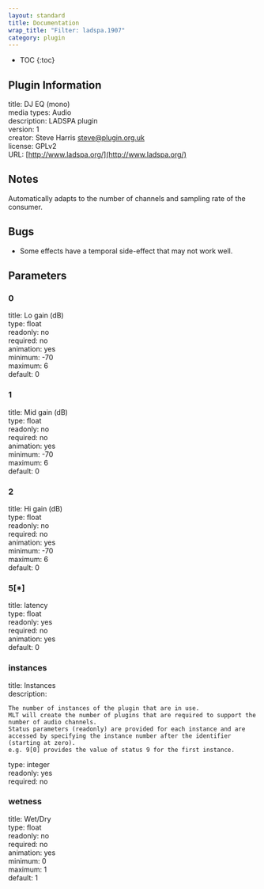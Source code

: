 ```yaml
---
layout: standard
title: Documentation
wrap_title: "Filter: ladspa.1907"
category: plugin
---
```

* TOC
{:toc}

## Plugin Information

title: DJ EQ (mono)  
media types:
Audio  
description: LADSPA plugin  
version: 1  
creator: Steve Harris <steve@plugin.org.uk>  
license: GPLv2  
URL: [http://www.ladspa.org/](http://www.ladspa.org/)  

## Notes

Automatically adapts to the number of channels and sampling rate of the consumer.

## Bugs

* Some effects have a temporal side-effect that may not work well.


## Parameters

### 0

title: Lo gain (dB)    
type: float  
readonly: no  
required: no  
animation: yes  
minimum: -70  
maximum: 6  
default: 0  

### 1

title: Mid gain (dB)    
type: float  
readonly: no  
required: no  
animation: yes  
minimum: -70  
maximum: 6  
default: 0  

### 2

title: Hi gain (dB)    
type: float  
readonly: no  
required: no  
animation: yes  
minimum: -70  
maximum: 6  
default: 0  

### 5[*]

title: latency    
type: float  
readonly: yes  
required: no  
animation: yes  
default: 0  

### instances

title: Instances    
description:
```
The number of instances of the plugin that are in use.
MLT will create the number of plugins that are required to support the number of audio channels.
Status parameters (readonly) are provided for each instance and are accessed by specifying the instance number after the identifier (starting at zero).
e.g. 9[0] provides the value of status 9 for the first instance.
```
type: integer  
readonly: yes  
required: no  

### wetness

title: Wet/Dry    
type: float  
readonly: no  
required: no  
animation: yes  
minimum: 0  
maximum: 1  
default: 1  

